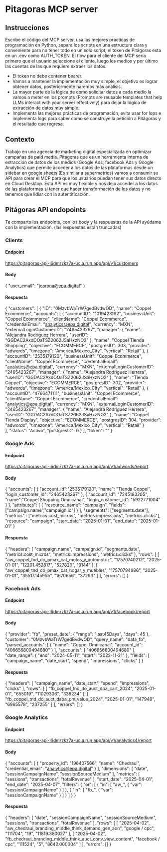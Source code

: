# Pitagoras MCP server

## Instrucciones
Escribe el código del MCP server, usa las mejores prácticas de programación en Python, separa los scripts en una estructura clara y conveniente para no tener todo en un solo script, el token de Pitágoras esta en un .env como AUTH_TOKEN. El flow para el cliente del MCP sería primero que el usuario seleccione el cliente, luego los medios y por último las cuentas de las que requiere extraer los datos.
- El token no debe contener bearer.
- Vamos a mantener la implementación muy simple, el objetivo es lograr obtener datos, posteriormente haremos más análisis.
- La mayor parte de la lógica de como solicitar datos a cada medio la vamos a meter en los prompts (Prompts are reusable templates that help LLMs interact with your server effectively) para dejar la lógica de extracción de datos muy simple.
- Implementa las mejores prácticas de programación, evita usar for lops e implementa logs para saber como se construye la petición a Pitágoras y el resultado que regresa.

## Contexto
Trabajo en una agencia de marketing digital especializada en optimizar campañas de paid media.
Pitágoras que es un herramienta interna de extracción de datos de los medios (Google Ads, facebook Ads y Google Analytics) que permite acceder a los datos de las plataformas desde un sidebar en google sheets (Es similar a supermetrics) vamos a consumir su API para crear el MCP para que los usuarios puedan tener sus datos directo en Cloud Desktop. Esta API es muy flexible y nos deja acceder a los datos de las plataformas si tener que hacer transformación de los datos y no tenemos que lidiar con la autentificación.

## Pitágoras API endopoints
Te comparto los endpoints, con los body y la respuestas de la API ayúdame con la implementación. (las respuestas están truncadas)

### Clients

#### Endpoint
https://pitagoras-api-l6dmrzkz7a-uc.a.run.app/api/v1/customers


#### Body
{
    "user_email": "jcorona@epa.digital"
}

#### Respuesta
{
    "customers": [
        {
            "ID": "0MzvbWaTrW7gedBvdwOD",
            "name": "Coppel Ecommerce",
            "accounts": [
                {
                    "accountID": "1019423192",
                    "businessUnit": "Coppel Ecommerce",
                    "clientName": "Coppel Ecommerce",
                    "credentialEmail": "analytics@epa.digital",
                    "currency": "MXN",
                    "externalLoginCustomerID": "2465423267",
                    "manager": {
                        "name": "Alejandra Rodriguez Herrera",
                        "userID": "GGDAC2AxdOOaTSZ2062JSaHxzNO2"
                    },
                    "name": "Coppel Tienda Shopping",
                    "objective": "ECOMMERCE",
                    "postgresID": 303,
                    "provider": "adwords",
                    "timezone": "America/Mexico_City",
                    "vertical": "Retail"
                },
                {
                    "accountID": "2535179120",
                    "businessUnit": "Coppel Ecommerce",
                    "clientName": "Coppel Ecommerce",
                    "credentialEmail": "analytics@epa.digital",
                    "currency": "MXN",
                    "externalLoginCustomerID": "2465423267",
                    "manager": {
                        "name": "Alejandra Rodriguez Herrera",
                        "userID": "GGDAC2AxdOOaTSZ2062JSaHxzNO2"
                    },
                    "name": "Tienda Coppel",
                    "objective": "ECOMMERCE",
                    "postgresID": 302,
                    "provider": "adwords",
                    "timezone": "America/Mexico_City",
                    "vertical": "Retail"
                },
                {
                    "accountID": "4766471111",
                    "businessUnit": "Coppel Ecommerce",
                    "clientName": "Coppel Ecommerce",
                    "credentialEmail": "analytics@epa.digital",
                    "currency": "MXN",
                    "externalLoginCustomerID": "2465423267",
                    "manager": {
                        "name": "Alejandra Rodriguez Herrera",
                        "userID": "GGDAC2AxdOOaTSZ2062JSaHxzNO2"
                    },
                    "name": "Coppel Tienda Display",
                    "objective": "ECOMMERCE",
                    "postgresID": 304,
                    "provider": "adwords",
                    "timezone": "America/Mexico_City",
                    "vertical": "Retail"
                }          
                ],
            "status": "Activo",
            "postgresID": 0
        }
    ],
    "token": ""
}

### Google Ads

#### Endpoint
https://pitagoras-api-l6dmrzkz7a-uc.a.run.app/api/v1/adwords/report

#### Body
{
    "accounts": [
        {
            "account_id":"2535179120",
            "name": "Tienda Coppel",
            "login_customer_id": "2465423267"
        },
        {
            "account_id": "7245183205",
            "name":"Coppel Shopping Omnicanal",
            "login_customer_id": "5922771004"
        }
    ],
    "attributes": [
        {
            "resource_name": "campaign",
            "fields": ["campaign.name","campaign.id"]
        }
    ],
    "segments": ["segments.date"],
    "metrics" : ["metrics.cost_micros",
        "metrics.impressions",
        "metrics.clicks"],
    "resource": "campaign",
    "start_date": "2025-01-01",
    "end_date": "2025-01-01"
}

#### Respuesta
{
    "headers": [
        "campaign.name",
        "campaign.id",
        "segments.date",
        "metrics.cost_micros",
        "metrics.impressions",
        "metrics.clicks"
    ],
    "rows": [
        [
            "aw_coppel_tnd_do_pmax_cat_motos_y_automotriz",
            "17570740212",
            "2025-01-01",
            "12201.452817",
            "527820",
            "9144"
        ],
        [
            "aw_coppel_tnd_do_pmax_cat_hogar_y_muebles",
            "17570794986",
            "2025-01-01",
            "35517.145955",
            "1670656",
            "37293"
        ]
    ],
    "errors": []
}

### Facebook Ads

#### Endpoint
https://pitagoras-api-l6dmrzkz7a-uc.a.run.app/api/v1/facebook/report

#### Body
{
    "provider": "fb",
    "preset_date": {
        "range": "last45Days",
        "days": 45
    },
    "customer": "0MzvbWaTrW7gedBvdwOD",
    "query_name": "data_fb",
    "parsed_accounts": [
        {
            "name": "Coppel Omnicanal",
            "account_id": "406656800494680"
        }
    ],
    "accounts": [
        "406656800494680"
    ],
    "date_range": {
        "end": "2024-05-11",
        "start": "2022-11-21"
    },
    "fields": [
        "campaign_name",
        "date_start",
        "spend",
        "impressions",
        "clicks"
    ]
}

#### Respuesta
{
    "headers": [
        "campaign_name",
        "date_start",
        "spend",
        "impressions",
        "clicks"
    ],
    "rows": [
        [
            "fb_coppel_tnd_do_auct_dpa_cart_2024",
            "2025-01-01",
            "655019",
            "11029306",
            "338234"
        ],
        [
            "fb_coppel_tnd_do_auct_daba_pm_value_2024",
            "2025-01-01",
            "147948",
            "6965578",
            "237255"
        ]
    ],
    "errors": []
}

### Google Analytics

#### Endpoint
https://pitagoras-api-l6dmrzkz7a-uc.a.run.app/api/v1/analytics4/report

#### Body
{
    "accounts": [
        {
            "property_id": "196407566",
            "name": "Chedraui",
            "credential_email": "analytics@epa.digital"
        }
    ],
    "dimensions": [
        "date",
        "sessionCampaignName",
        "sessionSourceMedium"
    ],
    "metrics": [
        "sessions",
        "transactions",
        "totalRevenue"
    ],
    "start_date": "2025-04-01",
    "end_date": "2025-04-07",
    "filters": {
        "or": [
            {
                "in": [
                    "aw_",
                    {
                        "var": "sessionCampaignName"
                    }
                ]
            },
            {
                "in": [
                    "fb_",
                    {
                        "var": "sessionCampaignName"
                    }
                ]
            }
        ]
    }
}

#### Respuesta
{
    "headers": [
        "date",
        "sessionCampaignName",
        "sessionSourceMedium",
        "sessions",
        "transactions",
        "totalRevenue"
    ],
    "rows": [
        [
            "2025-04-02",
            "aw_chedraui_branding_middle_think_demand_gen_aon",
            "google / cpc",
            "111704",
            "19",
            "11819.380027"
        ],
        [
            "2025-04-02",
            "fb_chedraui_branding_middle_think_auct_conv_view_content",
            "facebook / cpc",
            "111524",
            "5",
            "8642.000004"
        ]
    ],
    "errors": []
}
